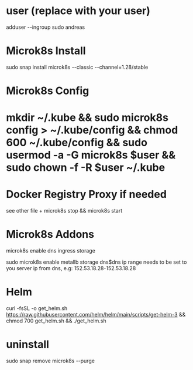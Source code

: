 # user (replace with your user)
adduser --ingroup sudo andreas

# Microk8s Install
sudo snap install microk8s --classic --channel=1.28/stable

# Microk8s Config
# mkdir ~/.kube && sudo microk8s config > ~/.kube/config && chmod 600 ~/.kube/config && sudo usermod -a -G microk8s $user && sudo chown -f -R $user ~/.kube

# Docker Registry Proxy if needed
see other file + microk8s stop && microk8s start

# Microk8s Addons
microk8s enable dns ingress storage

sudo microk8s enable metallb storage dns$dns
ip range needs to be set to you server ip from dns, e.g: 152.53.18.28-152.53.18.28

# Helm
curl -fsSL -o get_helm.sh https://raw.githubusercontent.com/helm/helm/main/scripts/get-helm-3 && chmod 700 get_helm.sh && ./get_helm.sh

# uninstall
sudo snap remove microk8s --purge